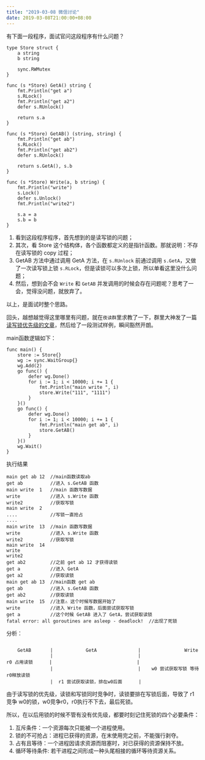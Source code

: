 ```yaml
---
title: "2019-03-08 微信讨论"
date: 2019-03-08T21:00:00+08:00
---
```


有下面一段程序，面试官问这段程序有什么问题？

```
type Store struct {
    a string
    b string

    sync.RWMutex
}

func (s *Store) GetA() string {
    fmt.Println("get a")
    s.RLock()
    fmt.Println("get a2")
    defer s.RUnlock()

    return s.a
}

func (s *Store) GetAB() (string, string) {
    fmt.Println("get ab")
    s.RLock()
    fmt.Println("get ab2")
    defer s.RUnlock()

    return s.GetA(), s.b
}

func (s *Store) Write(a, b string) {
    fmt.Println("write")
    s.Lock()
    defer s.Unlock()
    fmt.Println("write2")

    s.a = a
    s.b = b
}
```

1. 看到这段程序程序，首先想到的是读写锁的问题；
2. 其次，看 Store 这个结构体，各个函数都定义的是指针函数。那就说明：不存在读写锁的 copy 过程；
3. GetAB 方法中通过调用 GetA 方法，在 `s.RUnlock` 前通过调用 `s.GetA`，又做了一次读写锁上锁 `s.RLock`，但是读锁可以多次上锁，所以单看这里没什么问题；
4. 然后，想到会不会 `Write` 和 `GetAB` 并发调用的时候会存在问题呢？思考了一会，觉得没问题，就放弃了。

以上，是面试时整个思路。

回头，越想越觉得这里哪里有问题，就在`夜读群`里求教了一下，群里大神发了一篇[读写锁优先级的文章](https://blog.csdn.net/xyz347/article/details/83902123)，然后给了一段测试样例，瞬间豁然开朗。

main函数逻辑如下：

```
func main() {
    store := Store{}
    wg := sync.WaitGroup{}
    wg.Add(2)
    go func() {
        defer wg.Done()
        for i := 1; i < 10000; i += 1 {
            fmt.Println("main write ", i)
            store.Write("111", "1111")
        }
    }()
    go func() {
        defer wg.Done()
        for i := 1; i < 10000; i += 1 {
            fmt.Println("main get ab", i)
            store.GetAB()
        }
    }()
    wg.Wait()
}
```

执行结果

```
main get ab 12  //main函数读取ab
get ab          //进入 s.GetAB 函数
main write  1   //main 函数写数据
write           //进入 s.Write 函数
write2          //获取写锁
main write  2
....            //写锁一直抢占
....
main write  13  //main 函数写数据
write           //进入 s.Write 函数
write2          //获取写锁
main write  14  
write
write2
get ab2         //之前 get ab 12 才获得读锁
get a           //进入 GetA 
get a2          //获取读锁
main get ab 13  //main函数 get ab
get ab          //进入 s.GetAB 函数
get ab2         //获取读锁
main write  15  //注意⚠️ 这个时候写数据开始了
write           //进入 Write 函数，后面尝试获取写锁
get a           //这个时候 GetAB 进入了 GetA，尝试获取读锁
fatal error: all goroutines are asleep - deadlock!  //出现了死锁
```

分析：

```

    GetAB       |            GetA               |                Write
                |                               |
r0 占用读锁      |                               |
                |                               |    w0 尝试获取写锁 等待r0释放读锁
                |  r1 尝试获取读锁，排在w0后面      |

```

由于读写锁的优先级，读锁和写锁同时竞争时，读锁要排在写锁后面，导致了 r1 竞争 w0的锁，w0竞争r0，r0执行不下去，最后死锁。

所以，在以后用锁的时候不管有没有优先级，都要时刻记住死锁的四个必要条件：

1. 互斥条件：一个资源每次只能被一个进程使用。 
2. 锁的不可抢占：进程已获得的资源，在末使用完之前，不能强行剥夺。
3. 占有且等待：一个进程因请求资源而阻塞时，对已获得的资源保持不放。 
4. 循环等待条件: 若干进程之间形成一种头尾相接的循环等待资源关系。

